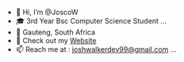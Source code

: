 - 👋 Hi, I’m @JoscoW
- :mortar_board: 3rd Year Bsc Computer Science Student ...
- :pushpin: Gauteng, South Africa
- :link: Check out my [Website](https://www.joscow.gtihub.io)
- 📫 Reach me at : joshwalkerdev99@gmail.com ...

<!---
JoscoW/JoscoW is a ✨ special ✨ repository because its `README.md` (this file) appears on your GitHub profile.
You can click the Preview link to take a look at your changes.
--->
